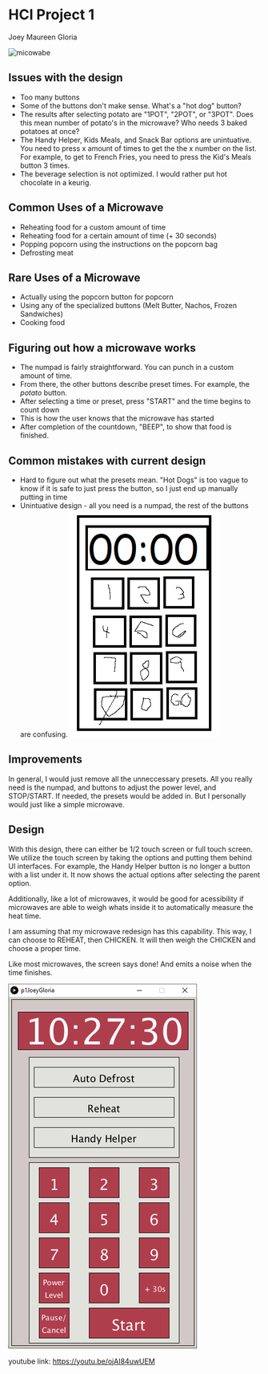 # HCI Project 1

Joey Maureen Gloria


![micowabe](./michael.gif)
## Issues with the design
* Too many buttons
* Some of the buttons don't make sense. What's a "hot dog" button?
* The results after selecting potato are "1POT", "2POT", or "3POT". Does this mean number of potato's in the microwave? Who needs 3 baked potatoes at once?
* The Handy Helper, Kids Meals, and Snack Bar options are unintuative. You need to press x amount of times to get the the x number on the list. For example, to get to French Fries, you need to press the Kid's Meals button 3 times.
* The beverage selection is not optimized. I would rather put hot chocolate in a keurig.

## Common Uses of a Microwave
* Reheating food for a custom amount of time
* Reheating food for a certain amount of time (+ 30 seconds)
* Popping popcorn using the instructions on the popcorn bag
* Defrosting meat

## Rare Uses of a Microwave
* Actually using the popcorn button for popcorn
* Using any of the specialized buttons (Melt Butter, Nachos, Frozen Sandwiches)
* Cooking food

## Figuring out how a microwave works
* The numpad is fairly straightforward. You can punch in a custom amount of time.
* From there, the other buttons describe preset times. For example, the *potato* button.
* After selecting a time or preset, press "START" and the time begins to count down
* This is how the user knows that the microwave has started
* After completion of the countdown, "BEEP", to show that food is finished.

## Common mistakes with current design
* Hard to figure out what the presets mean. "Hot Dogs" is too vague to know if it is safe to just press the button, so I just end up manually putting in time
* Unintuative design - all you need is a numpad, the rest of the buttons are confusing.
![micowabey](./mockup.png)
## Improvements
In general, I would just remove all the unneccessary presets.
All you really need is the numpad, and buttons to adjust the power level, and STOP/START.
If needed, the presets would be added in. But I personally would just like a simple microwave.

## Design
With this design, there can either be 1/2 touch screen or full touch screen.
We utilize the touch screen by taking the options and putting them behind UI interfaces.
For example, the Handy Helper button is no longer a button with a list under it.
It now shows the actual options after selecting the parent option.

Additionally, like a lot of microwaves, it would be good for acessibility if microwaves are able to weigh whats inside it to automatically measure the heat time.

I am assuming that my microwave redesign has this capability. This way, I can choose to REHEAT, then CHICKEN. It will then weigh the CHICKEN and choose a proper time.

Like most microwaves, the screen says done! And emits a noise when the time finishes.

![a swe](./cudewave.png)

youtube link: https://youtu.be/ojAI84uwUEM